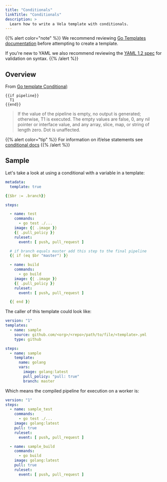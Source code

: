 ```yaml
---
title: "Conditionals"
linkTitle: "Conditionals"
description: >
  Learn how to write a Vela template with conditionals.
---
```


{{% alert color="note" %}}
We recommend reviewing [Go Templates documentation](https://golang.org/pkg/text/template/) before attempting to create a template.

If you're new to YAML we also recommend reviewing the [YAML 1.2 spec](https://yaml.org/spec/1.2/spec.html) for validation on syntax.
{{% /alert %}}

## Overview

From [Go template Conditional](https://golang.org/pkg/text/template/#hdr-Actions):

```text
{{if pipeline}}
  T1
{{end}}
```

> If the value of the pipeline is empty, no output is generated;
> otherwise, T1 is executed. The empty values are false, 0, any
> nil pointer or interface value, and any array, slice, map, or
> string of length zero.
> Dot is unaffected.

{{% alert color="tip" %}}
For information on if/else statements see [conditional docs](https://golang.org/pkg/text/template/#hdr-Actions)
{{% /alert %}}

## Sample

Let's take a look at using a conditional with a variable in a template:

```yaml
metadata:
  template: true

{{$br := .branch}}

steps:

  - name: test
    commands:
      - go test ./...
    image: {{ .image }}
    {{ .pull_policy }}
    ruleset:
      event: [ push, pull_request ]

  # if branch equals master add this step to the final pipeline
  {{ if (eq $br "master") }}

  - name: build
    commands:
      - go build
    image: {{ .image }}
    {{ .pull_policy }}
    ruleset:
      event: [ push, pull_request ]

  {{ end }}
```

The caller of this template could look like:

```yaml
version: "1"
templates:
  - name: sample
    source: github.com/<org>/<repo>/path/to/file/<template>.yml
    type: github

steps:
  - name: sample
    template:  
      name: golang
      vars:
        image: golang:latest
        pull_policy: "pull: true"
        branch: master
```

Which means the compiled pipeline for execution on a worker is:

```yaml
version: "1"
steps:
  - name: sample_test
    commands:
      - go test ./...
    image: golang:latest
    pull: true
    ruleset:
      event: [ push, pull_request ]

  - name: sample_build
    commands:
      - go build
    image: golang:latest
    pull: true
    ruleset:
      event: [ push, pull_request ]
```
